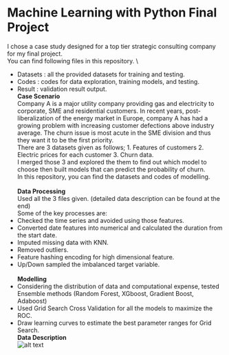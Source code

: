 # Machine Learning with Python Final Project
I chose a case study designed for a top tier strategic consulting company for my final project. \
You can find following files in this repository. \
* Datasets : all the provided datasets for training and testing.
* Codes : codes for data exploration, training models, and testing.
* Result : validation result output.
\
**Case Scenario** \
Company A is a major utility company providing gas and electricity to corporate, SME and residential customers. In recent years, post-liberalization of the energy market in Europe, company A has had a growing problem with increasing customer defections above industry average. The churn issue is most acute in the SME division and thus they want it to be the first priority. \
There are 3 datasets given as follows; 1. Features of customers 2. Electric prices for each customer 3. Churn data. \
I merged those 3 and explored the them to find out which model to choose then built models that can predict the probability of churn. \
In this repository, you can find the datasets and codes of modelling. \
\
**Data Processing** \
Used all the 3 files given. (detailed data description can be found at the end) \
Some of the key processes are:
* Checked the time series and avoided using those features.
* Converted date features into numerical and calculated the duration from the start date. 
* Imputed missing data with KNN.  
* Removed outliers.  
* Feature hashing encoding for high dimensional feature.  
* Up/Down sampled the imbalanced target variable.  
 \
**Modelling**
 * Considering the distribution of data and computational expense, tested Ensemble methods (Random Forest, XGboost, Gradient Boost, Adaboost)
 * Used Grid Search Cross Validation for all the models to maximize the ROC. 
 * Draw learning curves to estimate the best parameter ranges for Grid Search. 
 \
**Data Description** \
![alt text](https://github.com/chierina/ESCP-ML-Python/blob/master/data_description.png)
